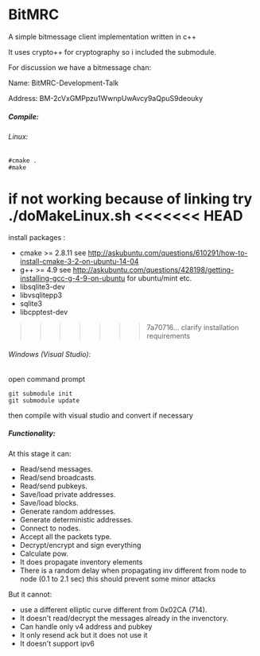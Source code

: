 # BitMRC
A simple bitmessage client implementation written in c++

It uses crypto++ for cryptography so i included the submodule.

For discussion we have a bitmessage chan:

Name: BitMRC-Development-Talk

Address: BM-2cVxGMPpzu1WwnpUwAvcy9aQpuS9deouky


##### Compile:
###### Linux:
```
#cmake .
#make
```
if not working because of linking try ./doMakeLinux.sh
<<<<<<< HEAD
=======

install packages :
- cmake >= 2.8.11
  see http://askubuntu.com/questions/610291/how-to-install-cmake-3-2-on-ubuntu-14-04
- g++ >= 4.9
  see http://askubuntu.com/questions/428198/getting-installing-gcc-g-4-9-on-ubuntu for ubuntu/mint etc.
- libsqlite3-dev
- libvsqlitepp3
- sqlite3
- libcpptest-dev
>>>>>>> 7a70716... clarify installation requirements

###### Windows (Visual Studio):
open command prompt
```
git submodule init
git submodule update
```
then compile with visual studio and convert if necessary

##### Functionality:

At this stage it can:
+ Read/send messages.
+ Read/send broadcasts.
+ Read/send pubkeys.
+ Save/load private addresses.
+ Save/load blocks.
+ Generate random addresses.
+ Generate deterministic addresses.
+ Connect to nodes.
+ Accept all the packets type.
+ Decrypt/encrypt and sign everything 
+ Calculate pow.
+ It does propagate inventory elements
+ There is a random delay when propagating inv different from node to node (0.1 to 2.1 sec) this should prevent some minor attacks

But it cannot:
+ use a different elliptic curve different from 0x02CA (714).
+ It doesn't read/decrypt the messages already in the invenctory.
+ Can handle only v4 address and pubkey
+ It only resend ack but it does not use it
+ It doesn't support ipv6
